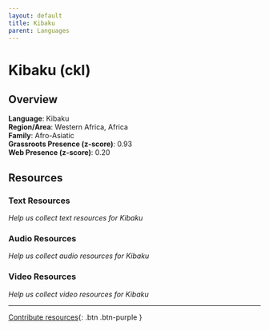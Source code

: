 ```yaml
---
layout: default
title: Kibaku
parent: Languages
---
```


# Kibaku (ckl)

## Overview

**Language**: Kibaku  
**Region/Area**: Western Africa, Africa  
**Family**: Afro-Asiatic  
**Grassroots Presence (z-score)**: 0.93  
**Web Presence (z-score)**: 0.20  

## Resources

### Text Resources
*Help us collect text resources for Kibaku*

### Audio Resources
*Help us collect audio resources for Kibaku*

### Video Resources
*Help us collect video resources for Kibaku*

---

[Contribute resources](https://forms.office.com/e/1SfLJx3u1r){: .btn .btn-purple }
